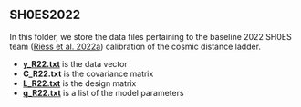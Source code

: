 ## SH0ES2022
In this folder, we store the data files pertaining to the baseline 2022 SH0ES team ([Riess et al. 2022a](https://iopscience.iop.org/article/10.3847/2041-8213/ac5c5b)) calibration of the cosmic distance ladder.
- **[y_R22.txt](/SH0ES2022/y_R22.txt)** is the data vector
- **C_R22.txt** is the covariance matrix
- **[L_R22.txt](/SH0ES2022/L_R22.txt)** is the design matrix
- **[q_R22.txt](/SH0ES2022/q_R22.txt)** is a list of the model parameters
